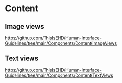 
# Content

## Image views
https://github.com/ThisIsEHD/Human-Interface-Guidelines/tree/main/Components/Content/ImageViews

## Text views
https://github.com/ThisIsEHD/Human-Interface-Guidelines/tree/main/Components/Content/TextViews
